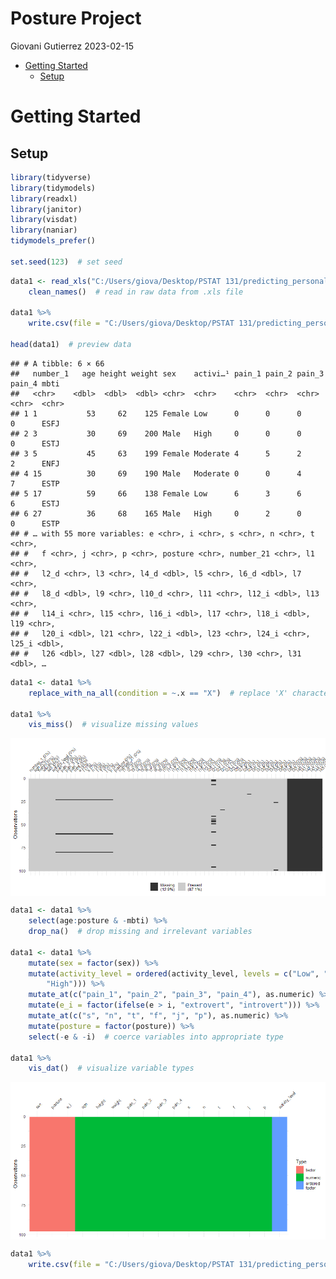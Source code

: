 Posture Project
================
Giovani Gutierrez
2023-02-15

- <a href="#getting-started" id="toc-getting-started">Getting Started</a>
  - <a href="#setup" id="toc-setup">Setup</a>

# Getting Started

## Setup

``` r
library(tidyverse)
library(tidymodels)
library(readxl)
library(janitor)
library(visdat)
library(naniar)
tidymodels_prefer()

set.seed(123)  # set seed
```

``` r
data1 <- read_xls("C:/Users/giova/Desktop/PSTAT 131/predicting_personality/Data/Posture_Data.xls") %>%
    clean_names()  # read in raw data from .xls file

data1 %>%
    write.csv(file = "C:/Users/giova/Desktop/PSTAT 131/predicting_personality/Data/raw_data.csv")  # write raw data to .csv file

head(data1)  # preview data
```

    ## # A tibble: 6 × 66
    ##   number_1   age height weight sex    activi…¹ pain_1 pain_2 pain_3 pain_4 mbti 
    ##   <chr>    <dbl>  <dbl>  <dbl> <chr>  <chr>    <chr>  <chr>  <chr>  <chr>  <chr>
    ## 1 1           53     62    125 Female Low      0      0      0      0      ESFJ 
    ## 2 3           30     69    200 Male   High     0      0      0      0      ESTJ 
    ## 3 5           45     63    199 Female Moderate 4      5      2      2      ENFJ 
    ## 4 15          30     69    190 Male   Moderate 0      0      4      7      ESTP 
    ## 5 17          59     66    138 Female Low      6      3      6      6      ESTJ 
    ## 6 27          36     68    165 Male   High     0      2      0      0      ESTP 
    ## # … with 55 more variables: e <chr>, i <chr>, s <chr>, n <chr>, t <chr>,
    ## #   f <chr>, j <chr>, p <chr>, posture <chr>, number_21 <chr>, l1 <chr>,
    ## #   l2_d <chr>, l3 <chr>, l4_d <dbl>, l5 <chr>, l6_d <dbl>, l7 <chr>,
    ## #   l8_d <dbl>, l9 <chr>, l10_d <chr>, l11 <chr>, l12_i <dbl>, l13 <chr>,
    ## #   l14_i <chr>, l15 <chr>, l16_i <dbl>, l17 <chr>, l18_i <dbl>, l19 <chr>,
    ## #   l20_i <dbl>, l21 <chr>, l22_i <dbl>, l23 <chr>, l24_i <chr>, l25_i <dbl>,
    ## #   l26 <dbl>, l27 <dbl>, l28 <dbl>, l29 <chr>, l30 <chr>, l31 <dbl>, …

``` r
data1 <- data1 %>%
    replace_with_na_all(condition = ~.x == "X")  # replace 'X' character values with NA values

data1 %>%
    vis_miss()  # visualize missing values
```

<img src="predicting_personality_files/figure-gfm/unnamed-chunk-3-1.png" style="display: block; margin: auto auto auto 0;" />

``` r
data1 <- data1 %>%
    select(age:posture & -mbti) %>%
    drop_na()  # drop missing and irrelevant variables

data1 <- data1 %>%
    mutate(sex = factor(sex)) %>%
    mutate(activity_level = ordered(activity_level, levels = c("Low", "Moderate",
        "High"))) %>%
    mutate_at(c("pain_1", "pain_2", "pain_3", "pain_4"), as.numeric) %>%
    mutate(e_i = factor(ifelse(e > i, "extrovert", "introvert"))) %>%
    mutate_at(c("s", "n", "t", "f", "j", "p"), as.numeric) %>%
    mutate(posture = factor(posture)) %>%
    select(-e & -i)  # coerce variables into appropriate type

data1 %>%
    vis_dat()  # visualize variable types
```

<img src="predicting_personality_files/figure-gfm/unnamed-chunk-3-2.png" style="display: block; margin: auto auto auto 0;" />

``` r
data1 %>%
    write.csv(file = "C:/Users/giova/Desktop/PSTAT 131/predicting_personality/Data/clean_data.csv")  # write clean data to .csv file
```

